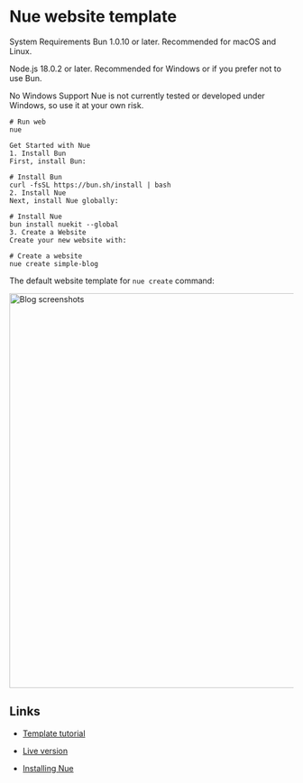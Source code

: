 # Nue website template

System Requirements
Bun 1.0.10 or later. Recommended for macOS and Linux.

Node.js 18.0.2 or later. Recommended for Windows or if you prefer not to use Bun.

No Windows Support
Nue is not currently tested or developed under Windows, so use it at your own risk.

```
# Run web
nue
```

```
Get Started with Nue
1. Install Bun
First, install Bun:

# Install Bun
curl -fsSL https://bun.sh/install | bash
2. Install Nue
Next, install Nue globally:

# Install Nue
bun install nuekit --global
3. Create a Website
Create your new website with:

# Create a website
nue create simple-blog
```

The default website template for `nue create` command:

<a href="https://simple-blog.nuejs.org/">
  <img src="https://nuejs.org/img/blog-hero-big.png" width="700" alt="Blog screenshots">
</a>

## Links

* [Template tutorial](https://nuejs.org/docs/tutorial.html)

* [Live version](https://simple-blog.nuejs.org/)

* [Installing Nue](https://nuejs.org/docs/installation.html)
